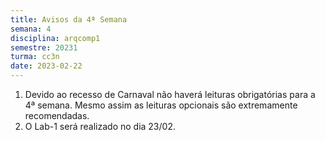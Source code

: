 ```yaml
---
title: Avisos da 4ª Semana
semana: 4
disciplina: arqcomp1
semestre: 20231
turma: cc3n
date: 2023-02-22
---
```


1. Devido ao recesso de Carnaval não haverá leituras obrigatórias para a 4ª
   semana. Mesmo assim as leituras opcionais são extremamente recomendadas.
1. O Lab-1 será realizado no dia 23/02.
